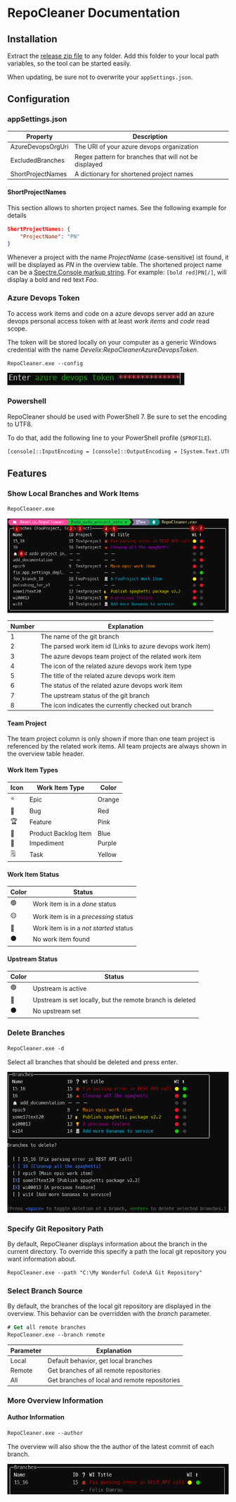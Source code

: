 # RepoCleaner Documentation

## Installation

Extract the [release zip file](https://github.com/FelixDamrau/Develix.RepoCleaner/releases) to any folder. Add this folder to your local path variables, so the tool can be started easily.

When updating, be sure not to overwrite your `appSettings.json`.

## Configuration

### appSettings.json

| Property          | Description                                           |
| ----------------- | ----------------------------------------------------- |
| AzureDevopsOrgUri | The URI of your azure devops organization             |
| ExcludedBranches  | Regex pattern for branches that will not be displayed |
| ShortProjectNames | A dictionary for shortened project names |

#### ShortProjectNames

This section allows to shorten project names. See the following example for details

```json
ShortProjectNames: {
    "ProjectName": "PN"
}
```

Whenever a project with the name _ProjectName_ (case-sensitive) ist found, it will be displayed as _PN_ in the overview table. The shortened project name can be a [Spectre.Console markup string](https://spectreconsole.net/markup). For example: `[bold red]PN[/]`, will display a bold and red text _Foo_.

### Azure Devops Token

To access work items and code on a azure devops server add an azure devops personal access token with at least _work items_ and _code_ read scope.

The token will be stored locally on your computer as a generic Windows credential with the name _Develix:RepoCleanerAzureDevopsToken_.

```ps
RepoCleaner.exe --config
```

![Enter Azure Devops Token](docs-enter_token.png)

### Powershell

RepoCleaner should be used with PowerShell 7. Be sure to set the encoding to UTF8.

To do that, add the following line to your PowerShell profile (`$PROFILE`).

```ps
[console]::InputEncoding = [console]::OutputEncoding = [System.Text.UTF8Encoding]::new()
```

## Features

### Show Local Branches and Work Items

```ps
RepoCleaner.exe
```

![Example Overview](docs-overview.png)

| Number | Explanation                                               |
| ------ | --------------------------------------------------------- |
| 1      | The name of the git branch                                |
| 2      | The parsed work item id (Links to azure devops work item) |
| 3      | The azure devops team project of the related work item    |
| 4      | The icon of the related azure devops work item type       |
| 5      | The title of the related azure devops work item           |
| 6      | The status of the related azure devops work item          |
| 7      | The upstream status of the git branch                     |
| 8      | The icon indicates the currently checked out branch       |

#### Team Project

The team project column is only shown if more than one team project is referenced by the related work items. All team projects are always shown in the overview table header.

#### Work Item Types

| Icon | Work Item Type       | Color  |
| ---- | -------------------- | ------ |
| ⭐   | Epic                 | Orange |
| 🐞   | Bug                  | Red    |
| 🏆   | Feature              | Pink   |
| 📓   | Product Backlog Item | Blue   |
| 🔺   | Impediment           | Purple |
| 🗒    | Task                 | Yellow |

#### Work Item Status

| Color | Status                                 |
| ----- | -------------------------------------- |
| 🟢    | Work item is in a _done_ status        |
| 🟡    | Work item is in a _precessing_ status  |
| 🔴    | Work item is in a _not started_ status |
| ⚫    | No work item found                     |

#### Upstream Status

| Color | Status                                                    |
| ----- | --------------------------------------------------------- |
| 🟢    | Upstream is active                                        |
| 🔴    | Upstream is set locally, but the remote branch is deleted |
| ⚫    | No upstream set                                           |

### Delete Branches

```ps
RepoCleaner.exe -d
```

Select all branches that should be deleted and press enter.

![Example Delete](docs-delete.png)

### Specify Git Repository Path

By default, RepoCleaner displays information about the branch in the current directory. To override this specify a path the local git repository you want information about.

```ps
RepoCleaner.exe --path "C:\My Wonderful Code\A Git Repository"
```

### Select Branch Source

By default, the branches of the local git repository are displayed in the overview. This behavior can be overridden with the _branch_ parameter.

```ps
# Get all remote branches
RepoCleaner.exe --branch remote
```

| Parameter | Explanation                                   |
| --------- | --------------------------------------------- |
| Local     | Default behavior, get local branches          |
| Remote    | Get branches of all remote repositories       |
| All       | Get branches of local and remote repositories |

### More Overview Information

#### Author Information

```ps
RepoCleaner.exe --author
```

The overview will also show the the author of the latest commit of each branch.

![Example Author Overview](docs-author.png)
